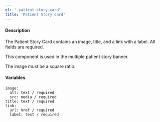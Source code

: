 ```yaml
---
el: '.patient-story-card'
title: 'Patient Story Card'
---
```

#### Description
The Patient Story Card contains an image, title, and a link with a label. All fields are required.

This component is used in the multiple patient story banner. 

The image must be a square ratio.

#### Variables
~~~
image:
  alt: text / required
  src: media / required
title: text / required
link:
  url: href / required
  label: text / required
~~~
